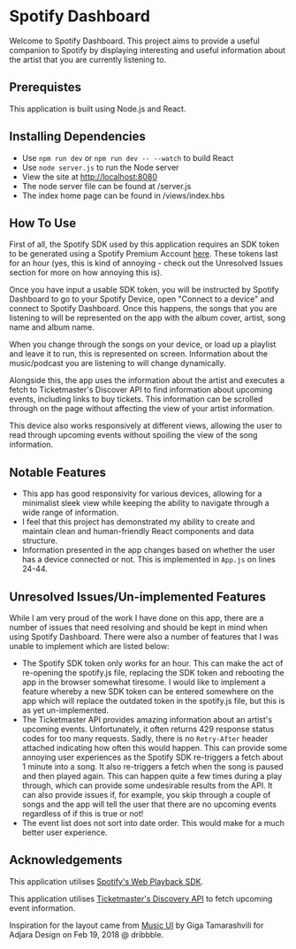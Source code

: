 # Spotify Dashboard

Welcome to Spotify Dashboard. This project aims to provide a useful companion to Spotify by displaying interesting and useful information about the artist that you are currently listening to.

## Prerequistes

This application is built using Node.js and React.

## Installing Dependencies

- Use `npm run dev` or `npm run dev -- --watch` to build React
- Use `node server.js` to run the Node server
- View the site at [http://localhost:8080](http://localhost:8080)
- The node server file can be found at /server.js
- The index home page can be found in /views/index.hbs

## How To Use

First of all, the Spotify SDK used by this application requires an SDK token to be generated using a Spotify Premium Account [here](https://developer.spotify.com/documentation/web-playback-sdk/quick-start/#). These tokens last for an hour (yes, this is kind of annoying - check out the Unresolved Issues section for more on how annoying this is).

Once you have input a usable SDK token, you will be instructed by Spotify Dashboard to go to your Spotify Device, open "Connect to a device" and connect to Spotify Dashboard. Once this happens, the songs that you are listening to will be represented on the app with the album cover, artist, song name and album name.

When you change through the songs on your device, or load up a playlist and leave it to run, this is represented on screen. Information about the music/podcast you are listening to will change dynamically.

Alongside this, the app uses the information about the artist and executes a fetch to Ticketmaster's Discover API to find information about upcoming events, including links to buy tickets. This information can be scrolled through on the page without affecting the view of your artist information.

This device also works responsively at different views, allowing the user to read through upcoming events without spoiling the view of the song information.

## Notable Features

- This app has good responsivity for various devices, allowing for a minimalist sleek view while keeping the ability to navigate through a wide range of information.
- I feel that this project has demonstrated my ability to create and maintain clean and human-friendly React components and data structure.
- Information presented in the app changes based on whether the user has a device connected or not. This is implemented in `App.js` on lines 24-44.

## Unresolved Issues/Un-implemented Features

While I am very proud of the work I have done on this app, there are a number of issues that need resolving and should be kept in mind when using Spotify Dashboard. There were also a number of features that I was unable to implement which are listed below:

- The Spotify SDK token only works for an hour. This can make the act of re-opening the spotify.js file, replacing the SDK token and rebooting the app in the browser somewhat tiresome. I would like to implement a feature whereby a new SDK token can be entered somewhere on the app which will replace the outdated token in the spotify.js file, but this is as yet un-implemented.
- The Ticketmaster API provides amazing information about an artist's upcoming events. Unfortunately, it often returns 429 response status codes for too many requests. Sadly, there is no `Retry-After` header attached indicating how often this would happen. This can provide some annoying user experiences as the Spotify SDK re-triggers a fetch about 1 minute into a song. It also re-triggers a fetch when the song is paused and then played again. This can happen quite a few times during a play through, which can provide some undesirable results from the API. It can also provide issues if, for example, you skip through a couple of songs and the app will tell the user that there are no upcoming events regardless of if this is true or not!
- The event list does not sort into date order. This would make for a much better user experience.

## Acknowledgements

This application utilises [Spotify's Web Playback SDK](https://developer.spotify.com/documentation/web-playback-sdk/).

This application utilises [Ticketmaster's Discovery API](https://developer.ticketmaster.com/products-and-docs/apis/discovery-api/v2/) to fetch upcoming event information.

Inspiration for the layout came from [Music UI](https://dribbble.com/shots/4242093-Music-UI) by Giga Tamarashvili for Adjara Design on Feb 19, 2018 @ dribbble.
